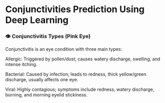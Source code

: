 # Conjunctivities Prediction Using Deep Learning
### 👁️ Conjunctivitis Types (Pink Eye)
Conjunctivitis is an eye condition with three main types:

Allergic: Triggered by pollen/dust; causes watery discharge, swelling, and intense itching.

Bacterial: Caused by infection; leads to redness, thick yellow/green discharge, usually affects one eye.

Viral: Highly contagious; symptoms include redness, watery discharge, burning, and morning eyelid stickiness.

